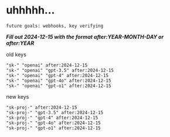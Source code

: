 # uhhhhh...

`future goals: webhooks, key verifying`



***Fill out 2024-12-15 with the format after:YEAR-MONTH-DAY or after:YEAR***

old keys
```
"sk-" "openai" after:2024-12-15
"sk-" "openai" "gpt-3.5" after:2024-12-15
"sk-" "openai" "gpt-4" after:2024-12-15
"sk-" "openai" "gpt-4o" after:2024-12-15
"sk-" "openai" "gpt-o1" after:2024-12-15
```

new keys
```
"sk-proj-" after:2024-12-15
"sk-proj-" "gpt-3.5" after:2024-12-15
"sk-proj-" "gpt-4" after:2024-12-15
"sk-proj-" "gpt-4o" after:2024-12-15
"sk-proj-" "gpt-o1" after:2024-12-15
```
